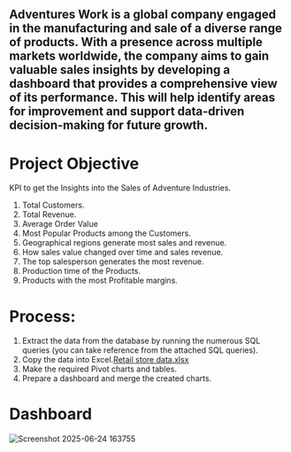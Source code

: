 ## Adventures Work is a global company engaged in the manufacturing and sale of a diverse range of products. With a presence across multiple markets worldwide, the company aims to gain valuable sales insights by developing a dashboard that provides a comprehensive view of its performance. This will help identify areas for improvement and support data-driven decision-making for future growth.
# Project Objective
KPI to get the Insights into the Sales of Adventure Industries.
1.	Total Customers.
2.	Total Revenue.
3.	Average Order Value
4.	Most Popular Products among the Customers.
5.	Geographical regions generate most sales and revenue.
6.	How sales value changed over time and sales revenue.
7.	The top salesperson generates the most revenue.
8.	Production time of the Products.
9.	Products with the most Profitable margins.

# Process:
1.	Extract the data from the database by running the numerous SQL queries (you can take reference from the attached SQL
 queries). 
2.	Copy the data into Excel.[Retail store data.xlsx](https://github.com/user-attachments/files/20885170/Retail.store.data.xlsx)
3.	Make the required Pivot charts and tables.
4.	Prepare a dashboard and merge the created charts.

# Dashboard
![Screenshot 2025-06-24 163755](https://github.com/user-attachments/assets/e0d8ac3e-818e-450b-844a-2f3ea1a673fb)


